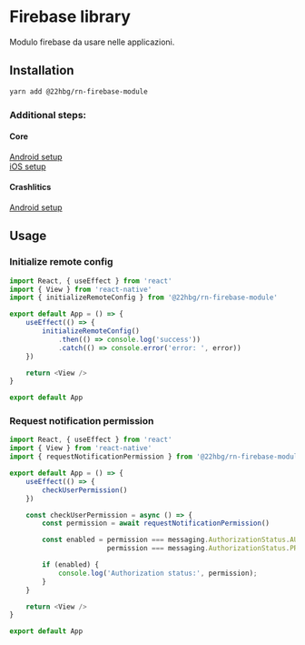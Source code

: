 # Firebase library

Modulo firebase da usare nelle applicazioni.

## Installation

```sh
yarn add @22hbg/rn-firebase-module
```

### Additional steps:

#### Core

[Android setup](https://rnfirebase.io/#2-android-setup)\
[iOS setup](https://rnfirebase.io/#3-ios-setup)

#### Crashlitics

[Android setup](https://rnfirebase.io/crashlytics/android-setup)

## Usage

### Initialize remote config

```javascript
import React, { useEffect } from 'react'
import { View } from 'react-native'
import { initializeRemoteConfig } from '@22hbg/rn-firebase-module'

export default App = () => {
    useEffect(() => {
        initializeRemoteConfig()
            .then(() => console.log('success'))
            .catch(() => console.error('error: ', error))
    })

    return <View />
}

export default App
```

### Request notification permission

```javascript
import React, { useEffect } from 'react'
import { View } from 'react-native'
import { requestNotificationPermission } from '@22hbg/rn-firebase-module'

export default App = () => {
    useEffect(() => {
        checkUserPermission()
    })

    const checkUserPermission = async () => {
        const permission = await requestNotificationPermission()

        const enabled = permission === messaging.AuthorizationStatus.AUTHORIZED || 
                        permission === messaging.AuthorizationStatus.PROVISIONAL

        if (enabled) {
            console.log('Authorization status:', permission);
        }
    }

    return <View />
}

export default App
```
